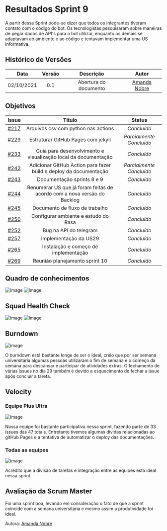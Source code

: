 # Resultados Sprint 9
A partir dessa Sprint pode-se dizer que todos os integrantes tiveram contato com o código do bot. Os tecnologistas pesquisaram sobre maneiras de pegar dados de API's para o bot utilizar, enquanto os demais se adaptavam ao ambiente e ao código e tentavam implementar uma US informativa.

## Histórico de Versões

| Data       | Versão | Descrição                      | Autor             |
| :--------: | :----: | :----------:                   | :---------------: |
| 02/10/2021 |  0.1   | Abertura do documento | [Amanda Nobre](https://github.com/AmandaNbr)|

## Objetivos

|  Issue  |                   Título                  |              Status             | 
|:-------:|:-----------------------------------------:|:-------------------------------:|
| [#217](https://github.com/fga-eps-mds/2021-1-Bot/issues/217) | Arquivos csv com python nas actions | _Concluído_  |
| [#229](https://github.com/fga-eps-mds/2021-1-Bot/issues/229) | Estruturar GitHub Pages com jekyll | _Parcialmente Concluído_ |
| [#233](https://github.com/fga-eps-mds/2021-1-Bot/issues/233) | Guia para desenvolvimento e visualização local da documentação | _Concluído_ |
| [#242](https://github.com/fga-eps-mds/2021-1-Bot/issues/242) | Adicionar GitHub Action para fazer build e deploy da documentação | _Parcialmente Concluído_  |
| [#243](https://github.com/fga-eps-mds/2021-1-Bot/issues/243) | Documentação sprints 8 e 9 | _Concluído_ |
| [#244](https://github.com/fga-eps-mds/2021-1-Bot/issues/244) | Renumerar US que já foram feitas de acordo com a nova versão do Backlog | _Concluído_ |
| [#245](https://github.com/fga-eps-mds/2021-1-Bot/issues/245) | Documento de fluxo de trabalho | _Concluído_ |
| [#250](https://github.com/fga-eps-mds/2021-1-Bot/issues/250) | Configurar ambiente e estudo do Rasa | _Concluído_ |
| [#252](https://github.com/fga-eps-mds/2021-1-Bot/issues/252) | Bug na API do telegram | _Concluído_ |
| [#257](https://github.com/fga-eps-mds/2021-1-Bot/issues/257) | Implementação da US29 | _Concluído_ |
| [#265](https://github.com/fga-eps-mds/2021-1-Bot/issues/265) | Instalação e começo de implementação | _Concluído_ |
| [#269](https://github.com/fga-eps-mds/2021-1-Bot/issues/269) | Reunião planejamento sprint 10 | _Concluído_ |


## Quadro de conhecimentos

![image](https://user-images.githubusercontent.com/44625056/135730746-26b39739-d049-4515-831a-624eea86c8ea.png)
![image](https://user-images.githubusercontent.com/44625056/133852493-a062d35b-9892-4e88-a3c1-142637f31057.png)

## Squad Health Check

![image](https://user-images.githubusercontent.com/44625056/135730755-825369e1-9e1c-4880-b1f6-6c0e76565049.png)
![image](https://user-images.githubusercontent.com/44625056/133852652-dc0871bb-ebc4-46d5-a851-0f81853e5c25.png)

## Burndown

![image](https://user-images.githubusercontent.com/44625056/135730842-6cb8aa09-29d6-45af-835e-0ae38a1e0aea.png)

O burndown está bastante longe de ser o ideal, creio que por ser semana universitária algumas pessoas utilizaram o fim de semana e o começo da semana para descansar e participar de atividades extras. O fechamento de várias issues no dia 29 também é devido a esquecimento de fechar a issue após concluir a tarefa.

## Velocity 

### Equipe Plus Ultra

![image](https://user-images.githubusercontent.com/44625056/135730862-800880ab-985d-4032-8fce-1de419c8f7bc.png)


Nossa equipe foi bastante participativa nessa sprint, fazendo parte de 33 issues das 47 totais. Entretanto tivemos algumas dívidas relacionadas ao gitHub Pages e a tentativa de automatizar o deploy das documentações.

### Todas as equipes

![image](https://user-images.githubusercontent.com/44625056/135730882-09bbfc42-59b2-4e61-8867-49d6fbc89e05.png)

Acredito que a divisão de tarefas e integração entre as equipes está ideal nessa sprint.

## Avaliação da Scrum Master
Foi uma sprint boa, levando em consideração o fato de que a sprint coincide com a semana universitária e mesmo assim a produtividade foi ideal.

Autora: [Amanda Nobre](https://github.com/AmandaNbr)